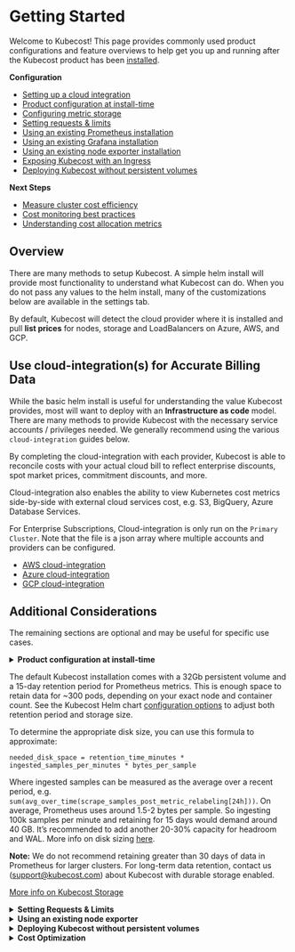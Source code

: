 # Getting Started

Welcome to Kubecost! This page provides commonly used product configurations and feature overviews to help get you up and running after the Kubecost product has been [installed](https://kubecost.com/install).

**Configuration**

* [Setting up a cloud integration](getting-started.md#cloud-integration)
* [Product configuration at install-time](getting-started.md#install-configs)
* [Configuring metric storage](getting-started.md#storage-config)
* [Setting requests & limits](getting-started.md#requests-limits)
* [Using an existing Prometheus installation](/install-and-configure/install/custom-prom)
* [Using an existing Grafana installation](/install-and-configure/install/custom-grafana)
* [Using an existing node exporter installation](getting-started.md#node-exporter)
* [Exposing Kubecost with an Ingress](/install-and-configure/install/ingress-examples)
* [Deploying Kubecost without persistent volumes](getting-started.md#no-pvs)

**Next Steps**

* [Measure cluster cost efficiency](getting-started.md#cluster-efficiency)
* [Cost monitoring best practices](https://blog.kubecost.com/blog/cost-monitoring/)
* [Understanding cost allocation metrics](cost-allocation.md)

## Overview

There are many methods to setup Kubecost. A simple helm install will provide most functionality to understand what Kubecost can do. When you do not pass any values to the helm install, many of the customizations below are available in the settings tab.

By default, Kubecost will detect the cloud provider where it is installed and pull **list prices** for nodes, storage and LoadBalancers on Azure, AWS, and GCP.

## Use cloud-integration(s) for Accurate Billing Data <a href="#cloud-integration" id="cloud-integration"></a>

While the basic helm install is useful for understanding the value Kubecost provides, most will want to deploy with an **Infrastructure as code** model. There are many methods to provide Kubecost with the necessary service accounts / privileges needed. We generally recommend using the various `cloud-integration` guides below.

By completing the cloud-integration with each provider, Kubecost is able to reconcile costs with your actual cloud bill to reflect enterprise discounts, spot market prices, commitment discounts, and more.

Cloud-integration also enables the ability to view Kubernetes cost metrics side-by-side with external cloud services cost, e.g. S3, BigQuery, Azure Database Services.

For Enterprise Subscriptions, Cloud-integration is only run on the `Primary Cluster`. Note that the file is a json array where multiple accounts and providers can be configured.

* [AWS cloud-integration](aws-cloud-integrations.md)
* [Azure cloud-integration](azure-out-of-cluster.md)
* [GCP cloud-integration](gcp-out-of-cluster.md)

## Additional Considerations

The remaining sections are optional and may be useful for specific use cases.

<details>

<summary><strong>Product configuration at install-time</strong></summary>

Kubecost has a number of product configuration options that you can specify at install time in order to minimize the number of settings changes required within the product UI. This makes it simple to redeploy Kubecost. These values can be configured under `kubecostProductConfigs` in our [values.yaml](https://github.com/kubecost/cost-analyzer-helm-chart/blob/bb8bcb570e6c52db2ed603f69691ac8a47ff4a26/cost-analyzer/values.yaml#L335). These parameters are passed to a ConfigMap that Kubecost detects and writes to its /var/configs.

</details>

The default Kubecost installation comes with a 32Gb persistent volume and a 15-day retention period for Prometheus metrics. This is enough space to retain data for \~300 pods, depending on your exact node and container count. See the Kubecost Helm chart [configuration options](https://github.com/kubecost/cost-analyzer-helm-chart) to adjust both retention period and storage size.

To determine the appropriate disk size, you can use this formula to approximate:

```
needed_disk_space = retention_time_minutes * ingested_samples_per_minutes * bytes_per_sample
```

Where ingested samples can be measured as the average over a recent period, e.g. `sum(avg_over_time(scrape_samples_post_metric_relabeling[24h]))`. On average, Prometheus uses around 1.5-2 bytes per sample. So ingesting 100k samples per minute and retaining for 15 days would demand around 40 GB. It’s recommended to add another 20-30% capacity for headroom and WAL. More info on disk sizing [here](https://prometheus.io/docs/prometheus/latest/storage/#operational-aspects).

**Note:** We do not recommend retaining greater than 30 days of data in Prometheus for larger clusters. For long-term data retention, contact us (support@kubecost.com) about Kubecost with durable storage enabled.

[More info on Kubecost Storage](docs.kubecost.com/storage/)

<details>

<summary><strong>Setting Requests &#x26; Limits</strong></summary>

It's recommended that users set and/or update resource requests and limits before taking Kubecost into production at scale. These inputs can be configured in the Kubecost [values.yaml](https://github.com/kubecost/cost-analyzer-helm-chart/blob/master/cost-analyzer/values.yaml) for Kubecost modules + subcharts.

The exact recommended values for these parameters depend on the size of your cluster, availability requirements, and usage of the Kubecost product. Suggested values for each container can be found within Kubecost itself on the namespace page. More info on these recommendations is available [here](https://blog.kubecost.com/blog/requests-and-limits/).

In practice, we recommend running Kubecost for up to 7 days on a production cluster and then tuning resource requests/limits based on resource consumption. Reach out any time to support@kubecost.com if we can help give further guidance.

</details>

<details>

<summary><strong>Using an existing node exporter</strong></summary>

For teams already running node exporter on the default port, our bundled node exporter may remain in a `Pending` state. You can optionally use an existing node exporter DaemonSet by setting the `prometheus.nodeExporter.enabled` and `prometheus.serviceAccounts.nodeExporter.create` Kubecost helm chart config options to `false`. More configs options shown [here](https://github.com/kubecost/cost-analyzer-helm-chart). Note: this requires your existing node exporter endpoint to be visible from the namespace where Kubecost is installed.

</details>

<details>

<summary><strong>Deploying Kubecost without persistent volumes</strong></summary>

You may optionally pass the following Helm flags to install Kubecost and its bundled dependencies without any Persistent Volumes. Note any time the Prometheus server pod is restarted then all historical billing data will be lost unless Thanos or other long-term storage is enabled in the Kubecost product.

```
--set prometheus.alertmanager.persistentVolume.enabled=false
--set prometheus.pushgateway.persistentVolume.enabled=false
--set prometheus.server.persistentVolume.enabled=false
--set persistentVolume.enabled=false
```

</details>

<details>

<summary><strong>Cost Optimization</strong></summary>

To learn more about pod resource efficiency and cluster idle costs, visit this [doc](./efficiency-idle.md).

</details>
